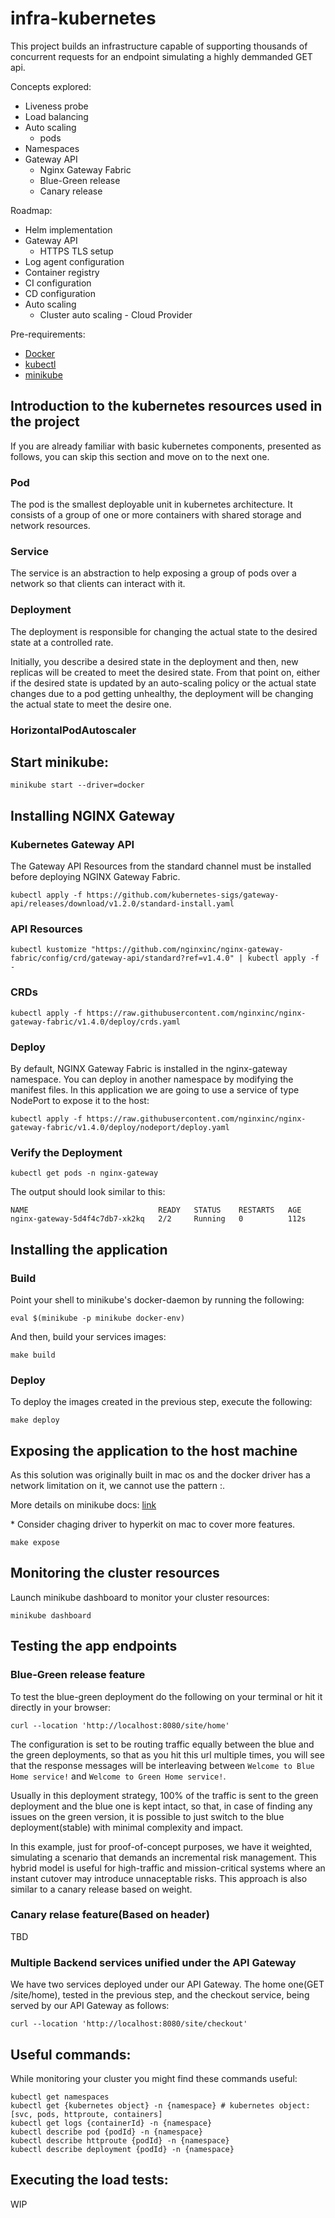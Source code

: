 # infra-kubernetes

This project builds an infrastructure capable of supporting thousands of concurrent requests for an endpoint simulating a highly demmanded GET api.

Concepts explored:

- Liveness probe
- Load balancing
- Auto scaling
  - pods
- Namespaces
- Gateway API
  - Nginx Gateway Fabric
  - Blue-Green release
  - Canary release

Roadmap:

- Helm implementation
- Gateway API
  - HTTPS TLS setup
- Log agent configuration
- Container registry
- CI configuration
- CD configuration
- Auto scaling
  - Cluster auto scaling - Cloud Provider

Pre-requirements:

- [Docker](https://docs.docker.com/engine/install/)
- [kubectl](https://kubernetes.io/docs/tasks/tools/)
- [minikube](https://minikube.sigs.k8s.io/docs/start/)

## Introduction to the kubernetes resources used in the project

If you are already familiar with basic kubernetes components, presented as follows, you can skip this section and move on to the next one.

### Pod
The pod is the smallest deployable unit in kubernetes architecture. It consists of a group of one or more containers with shared storage and network resources.

### Service

The service is an abstraction to help exposing a group of pods over a network so that clients can interact with it.

### Deployment

The deployment is responsible for changing the actual state to the desired state at a controlled rate.

Initially, you describe a desired state in the deployment and then, new replicas will be created to meet the desired state. From that point on, either if the desired state is updated by an auto-scaling policy or the actual state changes due to a pod getting unhealthy, the deployment will be changing the actual state to meet the desire one.


### HorizontalPodAutoscaler

## Start minikube:

```
minikube start --driver=docker
```

## Installing NGINX Gateway

### Kubernetes Gateway API

The Gateway API Resources from the standard channel must be installed before deploying NGINX Gateway Fabric.

```
kubectl apply -f https://github.com/kubernetes-sigs/gateway-api/releases/download/v1.2.0/standard-install.yaml
```

### API Resources

```
kubectl kustomize "https://github.com/nginxinc/nginx-gateway-fabric/config/crd/gateway-api/standard?ref=v1.4.0" | kubectl apply -f -
```

### CRDs

```
kubectl apply -f https://raw.githubusercontent.com/nginxinc/nginx-gateway-fabric/v1.4.0/deploy/crds.yaml
```

### Deploy

By default, NGINX Gateway Fabric is installed in the nginx-gateway namespace. You can deploy in another namespace by modifying the manifest files.
In this application we are going to use a service of type NodePort to expose it to the host:

```
kubectl apply -f https://raw.githubusercontent.com/nginxinc/nginx-gateway-fabric/v1.4.0/deploy/nodeport/deploy.yaml
```

### Verify the Deployment

```
kubectl get pods -n nginx-gateway
```

The output should look similar to this:

```
NAME                             READY   STATUS    RESTARTS   AGE
nginx-gateway-5d4f4c7db7-xk2kq   2/2     Running   0          112s
```

## Installing the application

### Build

Point your shell to minikube's docker-daemon by running the following:

```
eval $(minikube -p minikube docker-env)
```

And then, build your services images:

```
make build
```

### Deploy

To deploy the images created in the previous step, execute the following:

```
make deploy
```

## Exposing the application to the host machine

As this solution was originally built in mac os and the docker driver has a network limitation on it, we cannot use the pattern <minikube ip>:<nginx svc node port>.

More details on minikube docs: [link](https://minikube.sigs.k8s.io/docs/handbook/accessing/#using-minikube-service-with-tunnel)

\* Consider chaging driver to hyperkit on mac to cover more features.

```
make expose
```

## Monitoring the cluster resources

Launch minikube dashboard to monitor your cluster resources:

```
minikube dashboard
```

## Testing the app endpoints

### Blue-Green release feature

To test the blue-green deployment do the following on your terminal or hit it directly in your browser:

```
curl --location 'http://localhost:8080/site/home'
```

The configuration is set to be routing traffic equally between the blue and the green deployments, so that as you hit this url multiple times, you will see that the response messages will be interleaving between `Welcome to Blue Home service!` and `Welcome to Green Home service!`.

Usually in this deployment strategy, 100% of the traffic is sent to the green deployment and the blue one is kept intact, so that, in case of finding any issues on the green version, it is possible to just switch to the blue deployment(stable) with minimal complexity and impact.

In this example, just for proof-of-concept purposes, we have it weighted, simulating a scenario that demands an incremental risk management. This hybrid model is useful for high-traffic and mission-critical systems where an instant cutover may introduce unnaceptable risks. This approach is also similar to a canary release based on weight.

### Canary relase feature(Based on header)

TBD

### Multiple Backend services unified under the API Gateway

We have two services deployed under our API Gateway. The home one(GET /site/home), tested in the previous step, and the checkout service, being served by our API Gateway as follows:

```
curl --location 'http://localhost:8080/site/checkout'
```

## Useful commands:

While monitoring your cluster you might find these commands useful:

```shell
kubectl get namespaces
kubectl get {kubernetes object} -n {namespace} # kubernetes object: [svc, pods, httproute, containers]
kubectl get logs {containerId} -n {namespace}
kubectl describe pod {podId} -n {namespace}
kubectl describe httproute {podId} -n {namespace}
kubectl describe deployment {podId} -n {namespace}
```

## Executing the load tests:

WIP
